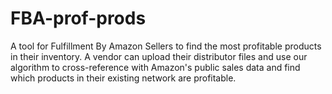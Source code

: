 # FBA-prof-prods
A tool for Fulfillment By Amazon Sellers to find the most profitable products in their inventory. A vendor can upload their distributor files and use our algorithm to cross-reference with Amazon's public sales data and find which products in their existing network are profitable.
